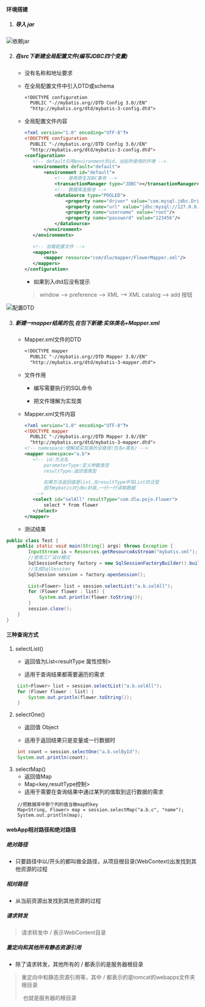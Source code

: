 #### 环境搭建

1. ##### 导入 jar

![依赖jar](G:\学习笔记\javaWeb\mybatis\image\依赖jar.png)

2. ##### 在src下新建**全局配置**文件(编写JDBC四个变量)

   * 没有名称和地址要求

   * 在全局配置文件中引入DTD或schema

     ```dtd
     <!DOCTYPE configuration
       PUBLIC "-//mybatis.org//DTD Config 3.0//EN"
       "http://mybatis.org/dtd/mybatis-3-config.dtd">
     ```

   * 全局配置文件内容

     ```xml
     <?xml version="1.0" encoding="UTF-8"?>
     <!DOCTYPE configuration
       PUBLIC "-//mybatis.org//DTD Config 3.0//EN"
       "http://mybatis.org/dtd/mybatis-3-config.dtd">
     <configuration>
     	<!-- default引用environment的id，当前所使用的环境 -->
     	<environments default="default">
     		<environment id="default">
     			<!-- 使用原生JDBC事务 -->
     			<transactionManager type="JDBC"></transactionManager>
     			<!-- 数据库连接池 -->
     			<dataSource type="POOLED">
     				<property name="driver" value="com.mysql.jdbc.Driver"/>
     				<property name="url" value="jdbc:mysql://127.0.0.1:3306/ssm"/>
     				<property name="username" value="root"/>
     				<property name="password" value="123456"/>
     			</dataSource>
     		</environment>
     	</environments>
     	
     	<!-- 加载配置文件 -->
     	<mappers>
     		<mapper resource="com/dlw/mapper/FlowerMapper.xml"/>
     	</mappers>
     </configuration>
     ```

     * 如果到入dtd后没有提示

     > window --> preference --> XML --> XML catalog --> add 按钮

![配置DTD](G:\学习笔记\javaWeb\mybatis\image\配置DTD.png)

3. ##### 新建一mapper结尾的包,在包下新建:实体类名+Mapper.xml

   * Mapper.xml文件的DTD

     ```dtd
     <!DOCTYPE mapper
       PUBLIC "-//mybatis.org//DTD Mapper 3.0//EN"
       "http://mybatis.org/dtd/mybatis-3-mapper.dtd">
     ```

   * 文件作用

     * 编写需要执行的SQL命令

     * 把文件理解为实现类

   * Mapper.xml文件内容

     ```xml
     <?xml version="1.0" encoding="UTF-8"?>
     <!DOCTYPE mapper
       PUBLIC "-//mybatis.org//DTD Mapper 3.0//EN"
       "http://mybatis.org/dtd/mybatis-3-mapper.dtd">
     <!-- namespace:理解成实现类的全路径(包名+类名) -->
     <mapper namespace="a.b">
     	<!-- id:方法名
     		parameterType:定义参数类型
     		resultType:返回值类型
     		
     		如果方法返回值是list,在resultType中写List的泛型
     		因为mybatis对jdbc封装,一行一行读取数据
     	 -->
     	<select id="selAll" resultType="com.dlw.pojo.Flower">
     		select * from flower
     	</select>
     </mapper>
     ```

   * 测试结果

```java
public class Test {
	public static void main(String[] args) throws Exception {
		InputStream is = Resources.getResourceAsStream("mybatis.xml");
		//使用工厂设计模式
		SqlSessionFactory factory = new SqlSessionFactoryBuilder().build(is);
		//生成SqlSession
		SqlSession session = factory.openSession();
		
		List<Flower> list = session.selectList("a.b.selAll");
		for (Flower flower : list) {
			System.out.println(flower.toString());
		}
		session.close();
	}
}
```

#### 三种查询方式

1. selectList() 

   * 返回值为List<resultType 属性控制>

   * 适用于查询结果都需要遍历的需求

```java
    List<Flower> list = session.selectList("a.b.selAll");
    for (Flower flower : list) {
        System.out.println(flower.toString());
    }
```

2. selectOne() 

   * 返回值 Object

   * 适用于返回结果只是变量或一行数据时

```java
    int count = session.selectOne("a.b.selById");
    System.out.println(count);
```

3. selectMap() 
   * 返回值Map
   * Map<key,resultType控制>
   * 适用于需要在查询结果中通过某列的值取到这行数据的需求

```
	//把数据库中那个列的值当做map的key
    Map<String, Flower> map = session.selectMap("a.b.c", "name");
    System.out.println(map);
```

#### webApp相对路径和绝对路径

##### 绝对路径

* 只要路径中以/开头的都叫做全路径，从项目根目录(WebContext)出发找到其他资源的过程

##### 相对路径

* 从当前资源出发找到其他资源的过程

##### 请求转发

> 请求转发中 / 表示WebContent目录

##### 重定向和其他所有静态资源引用

* 除了请求转发，其他所有的 / 都表示的是服务器根目录

> 重定向中和静态资源引用等，其中 / 都表示的是tomcat的webapps文件夹根目录
>
> ​	也就是服务器的根目录